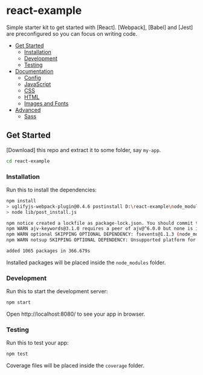# react-example

Simple starter kit to get started with [React]. [Webpack], [Babel] and [Jest] are preconfigured so you can focus on writing code.


<!-- TOC depthFrom:2 depthTo:3 withLinks:1 updateOnSave:1 orderedList:0 -->

- [Get Started](#get-started)
	- [Installation](#installation)
	- [Development](#development)
	- [Testing](#testing)
- [Documentation](#documentation)
	- [Config](#config)
	- [JavaScript](#javascript)
	- [CSS](#css)
	- [HTML](#html)
	- [Images and Fonts](#images-and-fonts)
- [Advanced](#advanced)
	- [Sass](#sass)

<!-- /TOC -->


## Get Started

[Download] this repo and extract it to some folder, say `my-app`.

```bash
cd react-example
```

### Installation

Run this to install the dependencies:

```bash
npm install
> uglifyjs-webpack-plugin@0.4.6 postinstall D:\react-example\node_modules\uglify                                                                                                                js-webpack-plugin
> node lib/post_install.js

npm notice created a lockfile as package-lock.json. You should commit this file.
npm WARN ajv-keywords@3.1.0 requires a peer of ajv@^6.0.0 but none is installed.                                                                                                                 You must install peer dependencies yourself.
npm WARN optional SKIPPING OPTIONAL DEPENDENCY: fsevents@1.1.3 (node_modules\fse                                                                                                                vents):
npm WARN notsup SKIPPING OPTIONAL DEPENDENCY: Unsupported platform for fsevents@                                                                                                                1.1.3: wanted {"os":"darwin","arch":"any"} (current: {"os":"win32","arch":"x64"}                                                                                                                )

added 1065 packages in 366.679s

```

Installed packages will be placed inside the `node_modules` folder.

### Development

Run this to start the development server:

```bash
npm start
```

Open http://localhost:8080/ to see your app in browser.

### Testing

Run this to test your app:

```bash
npm test
```

Coverage files will be placed inside the `coverage` folder.
